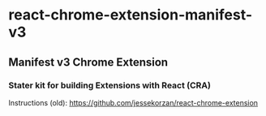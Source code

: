 # react-chrome-extension-manifest-v3
## Manifest v3 Chrome Extension
### Stater kit for building Extensions with React (CRA)


Instructions (old): https://github.com/jessekorzan/react-chrome-extension